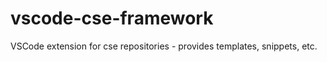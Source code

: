 # vscode-cse-framework

VSCode extension for cse repositories  - provides templates, snippets, etc.
